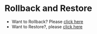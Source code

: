 # Rollback and Restore

* Want to Rollback? Please [click here](basic/versioning)
* Want to Restore?, please [click here](basic/recycle-bin)
